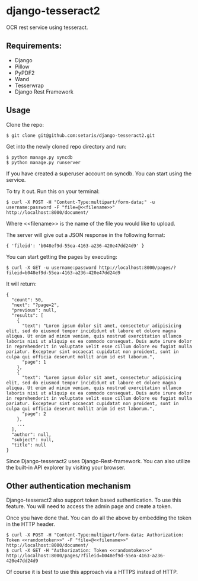 django-tesseract2
=================

OCR rest service using tesseract.

## Requirements:

* Django
* Pillow 
* PyPDF2
* Wand
* Tesserwrap
* Django Rest Framework

## Usage

Clone the repo:

    $ git clone git@github.com:setaris/django-tesseract2.git

Get into the newly cloned repo directory and run:

    $ python manage.py syncdb
    $ python manage.py runserver

If you have created a superuser account on syncdb. You can start using the service.

To try it out. Run this on your terminal:

    $ curl -X POST -H "Content-Type:multipart/form-data;" -u username:password -F "file=@<<filename>>" http://localhost:8000/document/

Where \<\<filename\>\> is the name of the file you would like to upload.

The server will give out a JSON response in the following format:
    
    { 'fileid': 'b048ef9d-55ea-4163-a236-420e47dd24d9' }

You can start getting the pages by executing:

    $ curl -X GET -u username:password http://localhost:8000/pages/?fileid=b048ef9d-55ea-4163-a236-420e47dd24d9 
    
It will return:

    {
      "count": 50, 
      "next": "?page=2", 
      "previous": null, 
      "results": [
        {
          "text": "Lorem ipsum dolor sit amet, consectetur adipisicing elit, sed do eiusmod tempor incididunt ut labore et dolore magna aliqua. Ut enim ad minim veniam, quis nostrud exercitation ullamco laboris nisi ut aliquip ex ea commodo consequat. Duis aute irure dolor in reprehenderit in voluptate velit esse cillum dolore eu fugiat nulla pariatur. Excepteur sint occaecat cupidatat non proident, sunt in culpa qui officia deserunt mollit anim id est laborum.", 
          "page": 1
        }, 
        {
          "text": "Lorem ipsum dolor sit amet, consectetur adipisicing elit, sed do eiusmod tempor incididunt ut labore et dolore magna aliqua. Ut enim ad minim veniam, quis nostrud exercitation ullamco laboris nisi ut aliquip ex ea commodo consequat. Duis aute irure dolor in reprehenderit in voluptate velit esse cillum dolore eu fugiat nulla pariatur. Excepteur sint occaecat cupidatat non proident, sunt in culpa qui officia deserunt mollit anim id est laborum.", 
          "page": 2
        }, 
        ...
      ], 
      "author": null, 
      "subject": null, 
      "title": null
    }


Since Django-tesseract2 uses Django-Rest-framework. You can also utilize the built-in API explorer by visiting your browser.


## Other authentication mechanism

Django-tesseract2 also support token based authentication. 
To use this feature. You will need to access the admin page and create a token.

Once you have done that. You can do all the above by embedding the token in the HTTP header.

    $ curl -X POST -H "Content-Type:multipart/form-data; Authorization: Token <<randomtoken>>" -F "file=@<<filename>>" http://localhost:8000/document/
    $ curl -X GET -H "Authorization: Token <<randomtoken>>" http://localhost:8000/pages/?fileid=b048ef9d-55ea-4163-a236-420e47dd24d9 

Of course it is best to use this approach via a HTTPS instead of HTTP.
